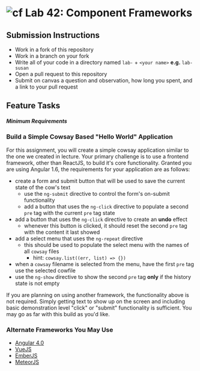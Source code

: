![cf](https://i.imgur.com/7v5ASc8.png) Lab 42: Component Frameworks
======

## Submission Instructions
* Work in a fork of this repository
* Work in a branch on your fork
* Write all of your code in a directory named `lab-` + `<your name>` **e.g.** `lab-susan`
* Open a pull request to this repository
* Submit on canvas a question and observation, how long you spent, and a link to your pull request

## Feature Tasks
##### Minimum Requirements

### Build a Simple Cowsay Based "Hello World" Application
For this assignment, you will create a simple cowsay application similar to the one we created in lecture.  Your primary challenge is to use a frontend framework, other than ReactJS, to build it's core functionality.  Granted you are using Angular 1.6, the requirements for your application are as follows:

* create a form and submit button that will be used to save the current state of the cow's text
  * use the `ng-submit` directive to control the form's on-submit functionality
  * add a button that uses the `ng-click` directive to populate a second `pre` tag with the current `pre` tag state
* add a button that uses the `ng-click` directive to create an **undo** effect
  * whenever this button is clicked, it should reset the second `pre` tag with the content it last showed
* add a select menu that uses the `ng-repeat` directive
  * this should be used to populate the select menu with the names of all `cowsay` files
    * hint: `cowsay.list((err, list) => {})`
* when a `cowsay` filename is selected from the menu, have the first `pre` tag use the selected cowfile
* use the `ng-show` directive to show the second `pre` tag **only** if the history state is not empty

If you are planning on using another framework, the functionality above is not required.  Simply getting text to show up on the screen and including basic demonstration level "click" or "submit" functionality is sufficient.  You may go as far with this build as you'd like.

### Alternate Frameworks You May Use
* [Angular 4.0](https://angular.io/)
* [VueJS](https://vuejs.org/v2/guide/)
* [EmberJS](https://www.emberjs.com/)
* [MeteorJS](https://www.meteor.com/)